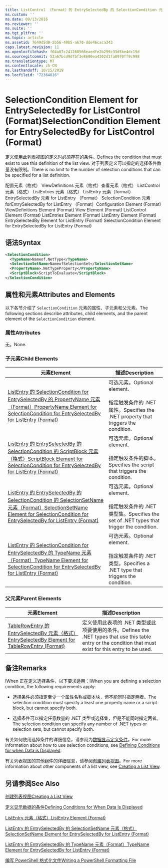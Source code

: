 ```yaml
---
title: ListControl （Format）的 EntrySelectedBy 的 SelectionCondition 元素 |Microsoft Docs
ms.custom: ''
ms.date: 09/13/2016
ms.reviewer: ''
ms.suite: ''
ms.tgt_pltfrm: ''
ms.topic: article
ms.assetid: 7649d5d0-2b56-49b5-a670-dde46caca343
caps.latest.revision: 11
ms.openlocfilehash: f04a07c241268566eaedfe2b299c33d5be4dc19d
ms.sourcegitcommit: 52a67bcd9d7bf3e8600ea4302d1fa8970ff9c998
ms.translationtype: MT
ms.contentlocale: zh-CN
ms.lasthandoff: 10/15/2019
ms.locfileid: "72364816"
---
```

# <a name="selectioncondition-element-for-entryselectedby-for-listcontrol-format"></a><span data-ttu-id="a5712-102">SelectionCondition Element for EntrySelectedBy for ListControl (Format)</span><span class="sxs-lookup"><span data-stu-id="a5712-102">SelectionCondition Element for EntrySelectedBy for ListControl (Format)</span></span>

<span data-ttu-id="a5712-103">定义使用此列表视图的定义时必须存在的条件。</span><span class="sxs-lookup"><span data-stu-id="a5712-103">Defines the condition that must exist to use this definition of the list view.</span></span> <span data-ttu-id="a5712-104">对于列表定义可以指定的选择条件数量没有限制。</span><span class="sxs-lookup"><span data-stu-id="a5712-104">There is no limit to the number of selection conditions that can be specified for a list definition.</span></span>

<span data-ttu-id="a5712-105">配置元素（格式） ViewDefinitions 元素（格式）查看元素（格式） ListControl 元素（格式） ListEntries 元素（格式） ListEntry 元素（format） EntrySelectedBy 元素 for ListEntry （Format） SelectionCondition 元素 forEntrySelectedBy for ListEntry （Format）</span><span class="sxs-lookup"><span data-stu-id="a5712-105">Configuration Element (Format) ViewDefinitions Element (Format) View Element (Format) ListControl Element (Format) ListEntries Element (Format) ListEntry Element (Format) EntrySelectedBy Element for ListEntry (Format) SelectionCondition Element for EntrySelectedBy for ListEntry (Format)</span></span>

## <a name="syntax"></a><span data-ttu-id="a5712-106">语法</span><span class="sxs-lookup"><span data-stu-id="a5712-106">Syntax</span></span>

```xml
<SelectionCondition>
  <TypeName>Nameof.NetType</TypeName>
  <SelectionSetName>NameofSelectionSet</SelectionSetName>
  <PropertyName>.NetTypeProperty</PropertyName>
  <ScriptBlock>ScriptToEvaluate</ScriptBlock>
</SelectionCondition>
```

## <a name="attributes-and-elements"></a><span data-ttu-id="a5712-107">属性和元素</span><span class="sxs-lookup"><span data-stu-id="a5712-107">Attributes and Elements</span></span>

<span data-ttu-id="a5712-108">以下各节介绍了 `SelectionCondition` 元素的属性、子元素和父元素。</span><span class="sxs-lookup"><span data-stu-id="a5712-108">The following sections describe attributes, child elements, and the parent element of the `SelectionCondition` element.</span></span>

### <a name="attributes"></a><span data-ttu-id="a5712-109">属性</span><span class="sxs-lookup"><span data-stu-id="a5712-109">Attributes</span></span>

<span data-ttu-id="a5712-110">无。</span><span class="sxs-lookup"><span data-stu-id="a5712-110">None.</span></span>

### <a name="child-elements"></a><span data-ttu-id="a5712-111">子元素</span><span class="sxs-lookup"><span data-stu-id="a5712-111">Child Elements</span></span>

|<span data-ttu-id="a5712-112">元素</span><span class="sxs-lookup"><span data-stu-id="a5712-112">Element</span></span>|<span data-ttu-id="a5712-113">描述</span><span class="sxs-lookup"><span data-stu-id="a5712-113">Description</span></span>|
|-------------|-----------------|
|[<span data-ttu-id="a5712-114">ListEntry 的 SelectionCondition for EntrySelectedBy 的 PropertyName 元素（Format）</span><span class="sxs-lookup"><span data-stu-id="a5712-114">PropertyName Element for SelectionCondition for EntrySelectedBy for ListEntry (Format)</span></span>](./propertyname-element-for-selectioncondition-for-entryselectedby-for-listcontrol-format.md)|<span data-ttu-id="a5712-115">可选元素。</span><span class="sxs-lookup"><span data-stu-id="a5712-115">Optional element.</span></span><br /><br /> <span data-ttu-id="a5712-116">指定触发条件的 .NET 属性。</span><span class="sxs-lookup"><span data-stu-id="a5712-116">Specifies the .NET property that triggers the condition.</span></span>|
|[<span data-ttu-id="a5712-117">ListEntry 的 EntrySelectedBy 的 SelectionCondition 的 ScriptBlock 元素（格式）</span><span class="sxs-lookup"><span data-stu-id="a5712-117">ScriptBlock Element for SelectionCondition for EntrySelectedBy for ListEntry (Format)</span></span>](./scriptblock-element-for-selectioncondition-for-entryselectedby-for-listcontrol-format.md)|<span data-ttu-id="a5712-118">可选元素。</span><span class="sxs-lookup"><span data-stu-id="a5712-118">Optional element.</span></span><br /><br /> <span data-ttu-id="a5712-119">指定触发条件的脚本。</span><span class="sxs-lookup"><span data-stu-id="a5712-119">Specifies the script that triggers the condition.</span></span>|
|[<span data-ttu-id="a5712-120">ListEntry 的 EntrySelectedBy 的 SelectionCondition 的 SelectionSetName 元素（Format）</span><span class="sxs-lookup"><span data-stu-id="a5712-120">SelectionSetName Element for SelectionCondition for EntrySelectedBy for ListEntry (Format)</span></span>](./selectionsetname-element-for-selectioncondition-for-entryselectedby-for-listentry-format.md)|<span data-ttu-id="a5712-121">可选元素。</span><span class="sxs-lookup"><span data-stu-id="a5712-121">Optional element.</span></span><br /><br /> <span data-ttu-id="a5712-122">指定触发条件的 .NET 类型集。</span><span class="sxs-lookup"><span data-stu-id="a5712-122">Specifies the set of .NET types that trigger the condition.</span></span>|
|[<span data-ttu-id="a5712-123">ListEntry 的 SelectionCondition for EntrySelectedBy 的 TypeName 元素（Format）</span><span class="sxs-lookup"><span data-stu-id="a5712-123">TypeName Element for SelectionCondition for EntrySelectedBy for ListEntry (Format)</span></span>](./typename-element-for-selectioncondition-for-entryselectedby-for-listcontrol-format.md)|<span data-ttu-id="a5712-124">可选元素。</span><span class="sxs-lookup"><span data-stu-id="a5712-124">Optional element.</span></span><br /><br /> <span data-ttu-id="a5712-125">指定触发条件的 .NET 类型。</span><span class="sxs-lookup"><span data-stu-id="a5712-125">Specifies a .NET type that triggers the condition.</span></span>|

### <a name="parent-elements"></a><span data-ttu-id="a5712-126">父元素</span><span class="sxs-lookup"><span data-stu-id="a5712-126">Parent Elements</span></span>

|<span data-ttu-id="a5712-127">元素</span><span class="sxs-lookup"><span data-stu-id="a5712-127">Element</span></span>|<span data-ttu-id="a5712-128">描述</span><span class="sxs-lookup"><span data-stu-id="a5712-128">Description</span></span>|
|-------------|-----------------|
|[<span data-ttu-id="a5712-129">TableRowEntry 的 EntrySelectedBy 元素（格式）</span><span class="sxs-lookup"><span data-stu-id="a5712-129">EntrySelectedBy Element for TableRowEntry (Format)</span></span>](./entryselectedby-element-for-tablerowentry-for-tablecontrol-format.md)|<span data-ttu-id="a5712-130">定义使用此表项的 .NET 类型或此项要使用的条件。</span><span class="sxs-lookup"><span data-stu-id="a5712-130">Defines the .NET types that use this table entry or the condition that must exist for this entry to be used.</span></span>|

## <a name="remarks"></a><span data-ttu-id="a5712-131">备注</span><span class="sxs-lookup"><span data-stu-id="a5712-131">Remarks</span></span>

<span data-ttu-id="a5712-132">lWhen 正在定义选择条件，以下要求适用：</span><span class="sxs-lookup"><span data-stu-id="a5712-132">lWhen you are defining a selection condition, the following requirements apply:</span></span>

- <span data-ttu-id="a5712-133">选择条件必须指定至少一个属性名称或脚本块，但不能同时指定两者。</span><span class="sxs-lookup"><span data-stu-id="a5712-133">The selection condition must specify a least one property name or a script block, but cannot specify both.</span></span>

- <span data-ttu-id="a5712-134">选择条件可以指定任意数量的 .NET 类型或选择集，但是不能同时指定两者。</span><span class="sxs-lookup"><span data-stu-id="a5712-134">The selection condition can specify any number of .NET types or selection sets, but cannot specify both.</span></span>

<span data-ttu-id="a5712-135">有关如何使用选择条件的详细信息，请参阅为[数据显示定义条件](./defining-conditions-for-displaying-data.md)。</span><span class="sxs-lookup"><span data-stu-id="a5712-135">For more information about how to use selection conditions, see [Defining Conditions for when Data is Displayed](./defining-conditions-for-displaying-data.md).</span></span>

<span data-ttu-id="a5712-136">有关列表视图的其他组件的详细信息，请参阅[创建列表视图](./creating-a-list-view.md)。</span><span class="sxs-lookup"><span data-stu-id="a5712-136">For more information about other components of a list view, see [Creating a List View](./creating-a-list-view.md).</span></span>

## <a name="see-also"></a><span data-ttu-id="a5712-137">另请参阅</span><span class="sxs-lookup"><span data-stu-id="a5712-137">See Also</span></span>

[<span data-ttu-id="a5712-138">创建列表视图</span><span class="sxs-lookup"><span data-stu-id="a5712-138">Creating a List View</span></span>](./creating-a-list-view.md)

[<span data-ttu-id="a5712-139">定义显示数据的条件</span><span class="sxs-lookup"><span data-stu-id="a5712-139">Defining Conditions for When Data Is Displayed</span></span>](./defining-conditions-for-displaying-data.md)

[<span data-ttu-id="a5712-140">ListEntry 元素（格式）</span><span class="sxs-lookup"><span data-stu-id="a5712-140">ListEntry Element (Format)</span></span>](./listentry-element-for-listcontrol-format.md)

[<span data-ttu-id="a5712-141">ListEntry 的 EntrySelectedBy 的 SelectionSetName 元素（格式）</span><span class="sxs-lookup"><span data-stu-id="a5712-141">SelectionSetName Element for EntrySelectedBy for ListEntry (Format)</span></span>](./selectionsetname-element-for-entryselectedby-for-listcontrol-format.md)

[<span data-ttu-id="a5712-142">ListEntry 的 EntrySelectedBy 的 TypeName 元素（Format）</span><span class="sxs-lookup"><span data-stu-id="a5712-142">TypeName Element for EntrySelectedBy for ListEntry (Format)</span></span>](/powershell/developer/format/typename-element-for-entryselectedby-for-listcontrol-format)

[<span data-ttu-id="a5712-143">编写 PowerShell 格式化文件</span><span class="sxs-lookup"><span data-stu-id="a5712-143">Writing a PowerShell Formatting File</span></span>](./writing-a-powershell-formatting-file.md)

